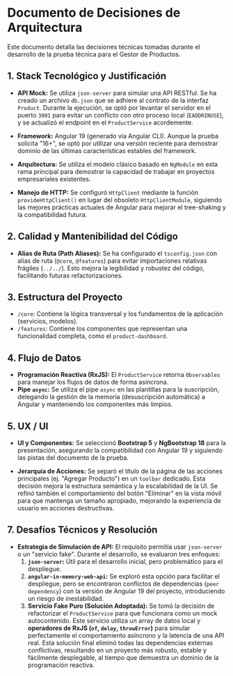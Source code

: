 # Documento de Decisiones de Arquitectura

Este documento detalla las decisiones técnicas tomadas durante el desarrollo de la prueba técnica para el Gestor de Productos.

## 1. Stack Tecnológico y Justificación

- **API Mock:** Se utiliza `json-server` para simular una API RESTful. Se ha creado un archivo `db.json` que se adhiere al contrato de la interfaz `Product`. Durante la ejecución, se optó por levantar el servidor en el puerto `3001` para evitar un conflicto con otro proceso local (`EADDRINUSE`), y se actualizó el endpoint en el `ProductService` acordemente.

- **Framework:** Angular 19 (generado vía Angular CLI). Aunque la prueba solicita "16+", se optó por utilizar una versión reciente para demostrar dominio de las últimas características estables del framework.

- **Arquitectura:** Se utiliza el modelo clásico basado en `NgModule` en esta rama principal para demostrar la capacidad de trabajar en proyectos empresariales existentes.

- **Manejo de HTTP:** Se configuró `HttpClient` mediante la función `provideHttpClient()` en lugar del obsoleto `HttpClientModule`, siguiendo las mejores prácticas actuales de Angular para mejorar el tree-shaking y la compatibilidad futura.

## 2. Calidad y Mantenibilidad del Código

- **Alias de Ruta (Path Aliases):** Se ha configurado el `tsconfig.json` con alias de ruta (`@core`, `@features`) para evitar importaciones relativas frágiles (`../../`). Esto mejora la legibilidad y robustez del código, facilitando futuras refactorizaciones.

## 3. Estructura del Proyecto

- `/core`: Contiene la lógica transversal y los fundamentos de la aplicación (servicios, modelos).
- `/features`: Contiene los componentes que representan una funcionalidad completa, como el `product-dashboard`.

## 4. Flujo de Datos

- **Programación Reactiva (RxJS):** El `ProductService` retorna `Observables` para manejar los flujos de datos de forma asíncrona.
- **Pipe `async`:** Se utiliza el pipe `async` en las plantillas para la suscripción, delegando la gestión de la memoria (desuscripción automática) a Angular y manteniendo los componentes más limpios.

## 5. UX / UI

- **UI y Componentes:** Se seleccionó **Bootstrap 5** y **NgBootstrap 18** para la presentación, asegurando la compatibilidad con Angular 19 y siguiendo las pistas del documento de la prueba.

- **Jerarquía de Acciones:** Se separó el título de la página de las acciones principales (ej. "Agregar Producto") en un `toolbar` dedicado. Esta decisión mejora la estructura semántica y la escalabilidad de la UI. Se refinó también el comportamiento del botón "Eliminar" en la vista móvil para que mantenga un tamaño apropiado, mejorando la experiencia de usuario en acciones destructivas.

## 7. Desafíos Técnicos y Resolución

- **Estrategia de Simulación de API:** El requisito permitía usar `json-server` o un "servicio fake". Durante el desarrollo, se evaluaron tres enfoques:
  1.  **`json-server`:** Útil para el desarrollo inicial, pero problemático para el despliegue.
  2.  **`angular-in-memory-web-api`:** Se exploró esta opción para facilitar el despliegue, pero se encontraron conflictos de dependencias (`peer dependency`) con la versión de Angular 19 del proyecto, introduciendo un riesgo de inestabilidad.
  3.  **Servicio Fake Puro (Solución Adoptada):** Se tomó la decisión de refactorizar el `ProductService` para que funcionara como un mock autocontenido. Este servicio utiliza un array de datos local y **operadores de RxJS (`of`, `delay`, `throwError`)** para simular perfectamente el comportamiento asíncrono y la latencia de una API real. Esta solución final eliminó todas las dependencias externas conflictivas, resultando en un proyecto más robusto, estable y fácilmente desplegable, al tiempo que demuestra un dominio de la programación reactiva.
